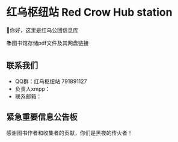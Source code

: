 # 红乌枢纽站 Red Crow Hub station  
👋你好，这里是红乌公团信息库   
  
📚图书馆存储pdf文件及其网盘链接  
## 联系我们  
- QQ群：红乌枢纽站 791891127
- 负责人xmpp：  
- 联系邮箱：  
## 紧急重要信息公告板  
感谢图书作者和收集者的贡献，你们是黑夜的传火者！
